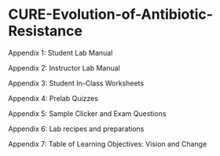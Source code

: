 # CURE-Evolution-of-Antibiotic-Resistance

Appendix 1: Student Lab Manual 

Appendix 2: Instructor Lab Manual 

Appendix 3: Student In-Class Worksheets 

Appendix 4: Prelab Quizzes 

Appendix 5: Sample Clicker and Exam Questions

Appendix 6: Lab recipes and preparations

Appendix 7: Table of Learning Objectives: Vision and Change 
